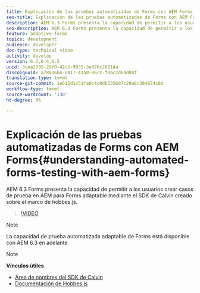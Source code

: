```yaml
---
title: Explicación de las pruebas automatizadas de Forms con AEM Forms
seo-title: Explicación de las pruebas automatizadas de Forms con AEM Forms
description: AEM 6.3 Forms presenta la capacidad de permitir a los usuarios crear casos de prueba en AEM para Forms adaptable mediante el SDK de Calvin incorporado en el marco de hobbes.js
seo-description: AEM 6.3 Forms presenta la capacidad de permitir a los usuarios crear casos de prueba en AEM para Forms adaptable mediante el SDK de Calvin incorporado en el marco de hobbes.js
feature: adaptive-forms
topics: development
audience: developer
doc-type: technical video
activity: develop
version: 6.3,6.4,6.5
uuid: 3cea2785-28f0-42c1-9935-3e876c28214a
discoiquuid: a78936b4-e817-41a0-86cc-f9ac2d6dd08f
translation-type: tm+mt
source-git-commit: 1e615d1c51fa0c4c0db335607c29a8c284874c8d
workflow-type: tm+mt
source-wordcount: '130'
ht-degree: 0%

---
```



# Explicación de las pruebas automatizadas de Forms con AEM Forms{#understanding-automated-forms-testing-with-aem-forms}

AEM 6.3 Forms presenta la capacidad de permitir a los usuarios crear casos de prueba en AEM para Forms adaptable mediante el SDK de Calvin creado sobre el marco de hobbes.js.

>[!VIDEO](https://video.tv.adobe.com/v/19700/)

>[!NOTE]
>
>La capacidad de prueba automatizada adaptable de Forms está disponible con AEM 6.3 en adelante

>[!NOTE]
>
>**Vínculos útiles**
>
>* [Área de nombres del SDK de Calvin](https://helpx.adobe.com/aem-forms/6-3/calvin-sdk-javascript-api/calvin.html)
>* [Documentación de Hobbes.js](https://docs.adobe.com/docs/en/aem/6-3/develop/ref/test-api/index.html)

